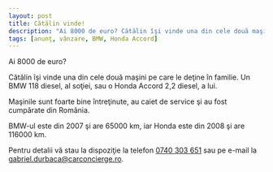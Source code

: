 ```yaml
---
layout: post
title: Cătălin vinde!
description: "Ai 8000 de euro? Cătălin îşi vinde una din cele două maşini pe care le deţine în familie. Un BMW 118 diesel, al soţiei, sau o Honda Accord 2,2 diesel, a lui."
tags: [anunţ, vânzare, BMW, Honda Accord]
---
```


Ai 8000 de euro?

Cătălin îşi vinde una din cele două maşini pe care le deţine în familie. Un BMW 118 diesel, al soţiei, sau o Honda Accord 2,2 diesel, a lui.

Maşinile sunt foarte bine întreţinute, au caiet de service şi au fost cumpărate din România.

BMW-ul este din 2007 şi are 65000 km, iar Honda este din 2008 şi are 116000 km.

Pentru detalii vă stau la dispoziţie la telefon <a href="tel:+40-740-303-651">0740 303 651</a> sau pe e-mail la <a href="&#109;&#97;&#105;&#108;&#116;&#111;&#58;%67%61%62%72%69%65%6c.%64%75%72%62%61%63%61@%63%61%72%63%6f%6e%63%69%65%72%67%65.%72%6f">gabriel.durbaca@carconcierge.ro</a>.

<div class="row">
  <div class="col-md-3 col-sm-4 col-xs-6">
    <p><img class="img-responsive" src="{{ site.baseurl }}/assets/posts/2016-09-19/20160912_164846.jpeg" alt=""></p>
  </div>
  <div class="col-md-3 col-sm-4 col-xs-6">
    <p><img class="img-responsive" src="{{ site.baseurl }}/assets/posts/2016-09-19/20160912_164853.jpeg" alt=""></p>
  </div>
  <div class="col-md-3 col-sm-4 col-xs-6">
    <p><img class="img-responsive" src="{{ site.baseurl }}/assets/posts/2016-09-19/20160912_164855.jpeg" alt=""></p>
  </div>
  <div class="col-md-3 col-sm-4 col-xs-6">
    <p><img class="img-responsive" src="{{ site.baseurl }}/assets/posts/2016-09-19/20160912_164907.jpeg" alt=""></p>
  </div>
  <div class="col-md-3 col-sm-4 col-xs-6">
    <p><img class="img-responsive" src="{{ site.baseurl }}/assets/posts/2016-09-19/20160912_164926.jpeg" alt=""></p>
  </div>
  <div class="col-md-3 col-sm-4 col-xs-6">
    <p><img class="img-responsive" src="{{ site.baseurl }}/assets/posts/2016-09-19/20160912_164950.jpeg" alt=""></p>
  </div>
  <div class="col-md-3 col-sm-4 col-xs-6">
    <p><img class="img-responsive" src="{{ site.baseurl }}/assets/posts/2016-09-19/20160912_164958.jpeg" alt=""></p>
  </div>
  <div class="col-md-3 col-sm-4 col-xs-6">
    <p><img class="img-responsive" src="{{ site.baseurl }}/assets/posts/2016-09-19/20160912_165034.jpeg" alt=""></p>
  </div>
  <div class="col-md-3 col-sm-4 col-xs-6">
    <p><img class="img-responsive" src="{{ site.baseurl }}/assets/posts/2016-09-19/20160912_165125.jpeg" alt=""></p>
  </div>
  <div class="col-md-3 col-sm-4 col-xs-6">
    <p><img class="img-responsive" src="{{ site.baseurl }}/assets/posts/2016-09-19/20160912_165224.jpeg" alt=""></p>
  </div>
  <div class="col-md-3 col-sm-4 col-xs-6">
    <p><img class="img-responsive" src="{{ site.baseurl }}/assets/posts/2016-09-19/20160912_165237.jpeg" alt=""></p>
  </div>
</div>
<div class="row">
  <div class="col-md-3 col-sm-4 col-xs-6">
    <p><img class="img-responsive" src="{{ site.baseurl }}/assets/posts/2016-09-19/portiera.jpg" alt=""></p>
  </div>
  <div class="col-md-3 col-sm-4 col-xs-6">
    <p><img class="img-responsive" src="{{ site.baseurl }}/assets/posts/2016-09-19/bord.jpg" alt=""></p>
  </div>
  <div class="col-md-3 col-sm-4 col-xs-6">
    <p><img class="img-responsive" src="{{ site.baseurl }}/assets/posts/2016-09-19/bord_zoom.jpg" alt=""></p>
  </div>
</div>
<p>&nbsp;</p>
<div class="row">
  <div class="col-md-3 col-sm-4 col-xs-6">
    <p><img class="img-responsive" src="{{ site.baseurl }}/assets/posts/2016-09-19/20160912_165555.jpeg" alt=""></p>
  </div>
  <div class="col-md-3 col-sm-4 col-xs-6">
    <p><img class="img-responsive" src="{{ site.baseurl }}/assets/posts/2016-09-19/20160912_165617.jpeg" alt=""></p>
  </div>
  <div class="col-md-3 col-sm-4 col-xs-6">
    <p><img class="img-responsive" src="{{ site.baseurl }}/assets/posts/2016-09-19/20160912_165629.jpeg" alt=""></p>
  </div>
  <div class="col-md-3 col-sm-4 col-xs-6">
    <p><img class="img-responsive" src="{{ site.baseurl }}/assets/posts/2016-09-19/20160912_165642.jpeg" alt=""></p>
  </div>
  <div class="col-md-3 col-sm-4 col-xs-6">
    <p><img class="img-responsive" src="{{ site.baseurl }}/assets/posts/2016-09-19/20160912_165717.jpeg" alt=""></p>
  </div>
  <div class="col-md-3 col-sm-4 col-xs-6">
    <p><img class="img-responsive" src="{{ site.baseurl }}/assets/posts/2016-09-19/20160912_165726.jpeg" alt=""></p>
  </div>
  <div class="col-md-3 col-sm-4 col-xs-6">
    <p><img class="img-responsive" src="{{ site.baseurl }}/assets/posts/2016-09-19/20160912_165735.jpeg" alt=""></p>
  </div>
  <div class="col-md-3 col-sm-4 col-xs-6">
    <p><img class="img-responsive" src="{{ site.baseurl }}/assets/posts/2016-09-19/20160912_165759.jpeg" alt=""></p>
  </div>
  <div class="col-md-3 col-sm-4 col-xs-6">
    <p><img class="img-responsive" src="{{ site.baseurl }}/assets/posts/2016-09-19/20160912_165818.jpeg" alt=""></p>
  </div>
  <div class="col-md-3 col-sm-4 col-xs-6">
    <p><img class="img-responsive" src="{{ site.baseurl }}/assets/posts/2016-09-19/20160912_165847.jpeg" alt=""></p>
  </div>
  <div class="col-md-3 col-sm-4 col-xs-6">
    <p><img class="img-responsive" src="{{ site.baseurl }}/assets/posts/2016-09-19/20160912_165857.jpeg" alt=""></p>
  </div>
  <div class="col-md-3 col-sm-4 col-xs-6">
    <p><img class="img-responsive" src="{{ site.baseurl }}/assets/posts/2016-09-19/20160912_165909.jpeg" alt=""></p>
  </div>
  <div class="col-md-3 col-sm-4 col-xs-6">
    <p><img class="img-responsive" src="{{ site.baseurl }}/assets/posts/2016-09-19/20160912_165935.jpeg" alt=""></p>
  </div>
</div>

